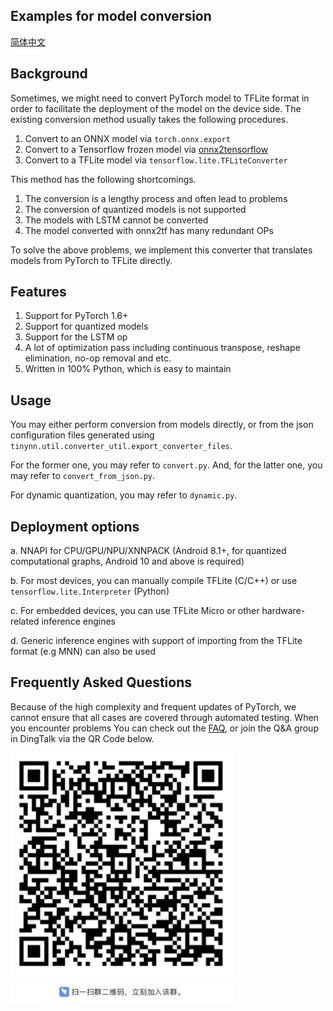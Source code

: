 ## Examples for model conversion
[简体中文](README_zh-CN.md)

## Background

Sometimes, we might need to convert PyTorch model to TFLite format in order to facilitate the deployment of the model on the device side. The existing conversion method usually takes the following procedures.
1. Convert to an ONNX model via `torch.onnx.export`
2. Convert to a Tensorflow frozen model via [onnx2tensorflow](https://github.com/onnx/onnx-tensorflow)
3. Convert to a TFLite model via `tensorflow.lite.TFLiteConverter`

This method has the following shortcomings.
1. The conversion is a lengthy process and often lead to problems
2. The conversion of quantized models is not supported
3. The models with LSTM cannot be converted
4. The model converted with onnx2tf has many redundant OPs

To solve the above problems, we implement this converter that translates models from PyTorch to TFLite directly.

## Features
1. Support for PyTorch 1.6+
2. Support for quantized models
3. Support for the LSTM op
4. A lot of optimization pass including continuous transpose, reshape elimination, no-op removal and etc.
5. Written in 100% Python, which is easy to maintain

## Usage
You may either perform conversion from models directly, or from the json configuration files generated using `tinynn.util.converter_util.export_converter_files`.

For the former one, you may refer to `convert.py`. And, for the latter one, you may refer to `convert_from_json.py`.

For dynamic quantization, you may refer to `dynamic.py`.

## Deployment options
a. NNAPI for CPU/GPU/NPU/XNNPACK (Android 8.1+, for quantized computational graphs, Android 10 and above is required)

b. For most devices, you can manually compile TFLite (C/C++) or use `tensorflow.lite.Interpreter` (Python)

c. For embedded devices, you can use TFLite Micro or other hardware-related inference engines

d. Generic inference engines with support of importing from the TFLite format (e.g MNN) can also be used

## Frequently Asked Questions

Because of the high complexity and frequent updates of PyTorch, we cannot ensure that all cases are covered through automated testing. When you encounter problems
You can check out the [FAQ](../../docs/FAQ.md), or join the Q&A group in DingTalk via the QR Code below.

![img.png](../../docs/qa.png)
